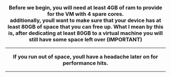 <h3 align=center>
Before we begin, you will need at least 4GB of ram to provide for the VM with 4 spare cores. 

<br>
additionally, youll want to make sure that your device has at least 
80GB of space that you can free up. What I mean by this is, after dedicating 
at least 80GB to a virtual machine you will still have some space left over (IMPORTANT)

<br>

---

If you run out of space, youll have a headache later on for performance hits. 

---

<br>
</h3>
